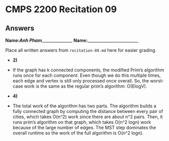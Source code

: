 # CMPS 2200 Recitation 09

## Answers

**Name:**_____Anh Pham____________________
**Name:**_________________________


Place all written answers from `recitation-09.md` here for easier grading.



- **2)**
- If the graph has k connected components, the modified Prim’s algorithm runs once for each component. Even though we do this multiple times, each edge and vertex is still only processed once overall. So, the worst-case work is the same as the regular prim’s algorithm: O(ElogV).

- **4)**
- The total work of the algorithm has two parts. The algorithm builds a fully connected graph by computing the distance between every pair of cities, which takes O(n^2) work since there are about n^2 pairs. Then, it runs prim’s algorithm on that graph, which takes O(n^2 logn) work because of the large number of edges. The MST step dominates the overall runtime so the work of the full algorithm is O(n^2 logn).
